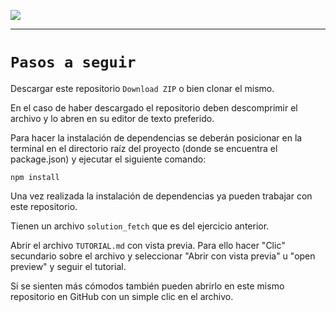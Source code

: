 <p align='left'>
  <img src="https://www.frba.utn.edu.ar/wp-content/uploads/2019/10/logo-UTNBA-PNC-2016-2019-e1570223041254.png" />
</P>

---

# `Pasos a seguir`

Descargar este repositorio `Download ZIP` o bien clonar el mismo.

En el caso de haber descargado el repositorio deben descomprimir el archivo y lo abren en su editor de texto preferido.

Para hacer la instalación de dependencias se deberán posicionar en la terminal en el directorio raíz del proyecto (donde se encuentra el package.json) y ejecutar el siguiente comando:

```
npm install
```

Una vez realizada la instalación de dependencias ya pueden trabajar con este repositorio.

Tienen un archivo `solution_fetch` que es del ejercicio anterior.

Abrir el archivo `TUTORIAL.md` con vista previa. Para ello hacer "Clic" secundario sobre el archivo y seleccionar "Abrir con vista previa" u "open preview" y seguir el tutorial.

Si se sienten más cómodos también pueden abrirlo en este mismo repositorio en GitHub con un simple clic en el archivo.
